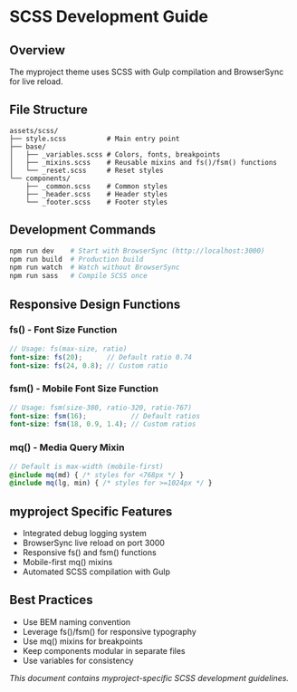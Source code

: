 # SCSS Development Guide

## Overview
The myproject theme uses SCSS with Gulp compilation and BrowserSync for live reload.

## File Structure
```
assets/scss/
├── style.scss          # Main entry point
├── base/
│   ├── _variables.scss # Colors, fonts, breakpoints
│   ├── _mixins.scss    # Reusable mixins and fs()/fsm() functions
│   └── _reset.scss     # Reset styles
└── components/
    ├── _common.scss    # Common styles
    ├── _header.scss    # Header styles
    └── _footer.scss    # Footer styles
```

## Development Commands
```bash
npm run dev    # Start with BrowserSync (http://localhost:3000)
npm run build  # Production build
npm run watch  # Watch without BrowserSync
npm run sass   # Compile SCSS once
```

## Responsive Design Functions
### fs() - Font Size Function
```scss
// Usage: fs(max-size, ratio)
font-size: fs(20);      // Default ratio 0.74
font-size: fs(24, 0.8); // Custom ratio
```

### fsm() - Mobile Font Size Function
```scss
// Usage: fsm(size-380, ratio-320, ratio-767)
font-size: fsm(16);           // Default ratios
font-size: fsm(18, 0.9, 1.4); // Custom ratios
```

### mq() - Media Query Mixin
```scss
// Default is max-width (mobile-first)
@include mq(md) { /* styles for <768px */ }
@include mq(lg, min) { /* styles for >=1024px */ }
```

## myproject Specific Features
- Integrated debug logging system
- BrowserSync live reload on port 3000
- Responsive fs() and fsm() functions
- Mobile-first mq() mixins
- Automated SCSS compilation with Gulp

## Best Practices
- Use BEM naming convention
- Leverage fs()/fsm() for responsive typography
- Use mq() mixins for breakpoints
- Keep components modular in separate files
- Use variables for consistency

*This document contains myproject-specific SCSS development guidelines.*
